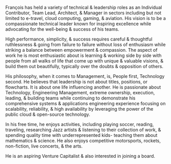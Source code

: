 François has held a variety of technical & leadership roles as an Individual Contributor, Team Lead, Architect, & Manager in sectors including but not limited to e-travel, cloud computing, gaming, & aviation. His vision is to be a compassionate technical leader known for inspiring excellence while advocating for the well-being & success of his teams. 

High performance, simplicity, & success requires careful & thoughtful ruthlessness & going from failure to failure without loss of enthusiasm while striking a balance between empowerment & compassion. The aspect of work he is most enthusiastic about is learning & working side by side with people from all walks of life that come up with unique & valuable visions, & build them out beautifully, typically over the doubts & opposition of others.

His philosophy, when it comes to Management, is, People first, Technology second. He believes that leadership is not about titles, positions, or flowcharts. It is about one life influencing another. He is passionate about Technology, Engineering Management, extreme ownership, execution, leading, & building teams while continuing to demonstrate his comprehensive systems & applications engineering experience focusing on scalability, reliability, & high availability by leveraging the power of the public cloud & open-source technology.

In his free time, he enjoys activities, including playing soccer, reading, traveling, researching Jazz artists & listening to their collection of work, & spending quality time with underrepresented kids- teaching them about mathematics & science. He also enjoys competitive motorsports, rockets, non-fiction, live concerts, & the arts.

He is an aspiring Venture Capitalist & also interested in joining a board.
